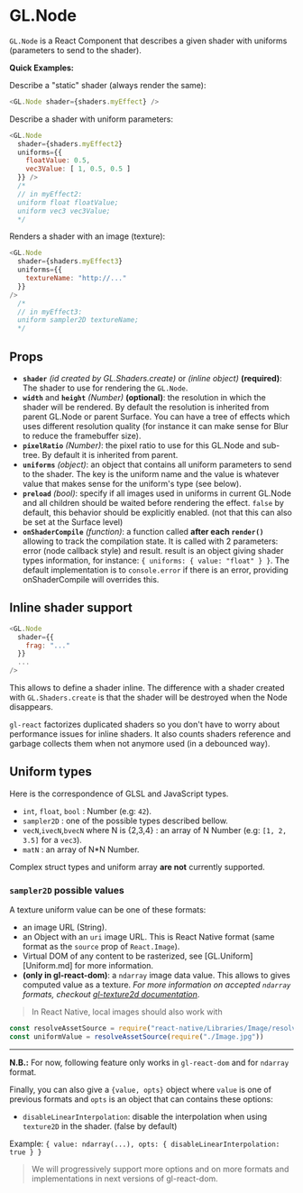 # GL.Node

`GL.Node` is a React Component that describes a given shader with uniforms (parameters to send to the shader).

**Quick Examples:**

Describe a "static" shader (always render the same):

```js
<GL.Node shader={shaders.myEffect} />
```

Describe a shader with uniform parameters:

```js
<GL.Node
  shader={shaders.myEffect2}
  uniforms={{
    floatValue: 0.5,
    vec3Value: [ 1, 0.5, 0.5 ]
  }} />
  /*
  // in myEffect2:
  uniform float floatValue;
  uniform vec3 vec3Value;
  */
```

Renders a shader with an image (texture):

```js
<GL.Node
  shader={shaders.myEffect3}
  uniforms={{
    textureName: "http://..."
  }}
/>
  /*
  // in myEffect3:
  uniform sampler2D textureName;
  */
```

## Props

- **`shader`** *(id created by GL.Shaders.create)* or *(inline object)* **(required)**: The shader to use for rendering the `GL.Node`.
- **`width`** and **`height`** *(Number)* **(optional)**: the resolution in which the shader will be rendered. By default the resolution is inherited from parent GL.Node or parent Surface. You can have a tree of effects which uses different resolution quality (for instance it can make sense for Blur to reduce the framebuffer size).
- **`pixelRatio`** *(Number)*: the pixel ratio to use for this GL.Node and sub-tree. By default it is inherited from parent.
- **`uniforms`** *(object)*: an object that contains all uniform parameters to send to the shader. The key is the uniform name and the value is whatever value that makes sense for the uniform's type (see below).
- **`preload`** *(bool)*: specify if all images used in uniforms in current GL.Node and all children should be waited before rendering the effect. `false` by default, this behavior should be explicitly enabled. (not that this can also be set at the Surface level)
- **`onShaderCompile`** *(function)*: a function called **after each `render()`** allowing to track the compilation state. It is called with 2 parameters: error (node callback style) and result. result is an object giving shader types information, for instance: `{ uniforms: { value: "float" } }`. The default implementation is to `console.error` if there is an error, providing onShaderCompile will overrides this.

## Inline shader support

```js
<GL.Node
  shader={{
    frag: "..."
  }}
  ...
/>
```

This allows to define a shader inline. The difference with a shader created with `GL.Shaders.create` is that the shader will be destroyed when the Node disappears.

`gl-react` factorizes duplicated shaders so you don't have to worry about performance issues for inline shaders. It also counts shaders reference and garbage collects them when not anymore used (in a debounced way).

## Uniform types

Here is the correspondence of GLSL and JavaScript types.

- `int`, `float`, `bool` : Number (e.g: `42`).
- `sampler2D` : one of the possible types described bellow.
- `vecN`,`ivecN`,`bvecN` where N is {2,3,4} : an array of N Number (e.g: `[1, 2, 3.5]` for a `vec3`).
- `matN` : an array of N*N Number.

Complex struct types and uniform array **are not** currently supported.

### `sampler2D` possible values

A texture uniform value can be one of these formats:

-  an image URL (String).
- an Object with an `uri` image URL. This is React Native format (same format as the `source` prop of `React.Image`).
- Virtual DOM of any content to be rasterized, see [GL.Uniform][Uniform.md] for more information.
- **(only in gl-react-dom)**: a `ndarray` image data value. This allows to gives computed value as a texture. *For more information on accepted `ndarray` formats, checkout [gl-texture2d documentation](https://github.com/stackgl/gl-texture2d#var-tex--createtexturegl-array)*.

> In React Native, local images should also work with
```js
const resolveAssetSource = require("react-native/Libraries/Image/resolveAssetSource");
const uniformValue = resolveAssetSource(require("./Image.jpg"))
```

---

**N.B.:** For now, following feature only works in `gl-react-dom` and for `ndarray` format.

Finally, you can also give a `{value, opts}` object where `value` is one of previous formats and `opts` is an object that can contains these options:
- `disableLinearInterpolation`: disable the interpolation when using `texture2D` in the shader. (false by default)

Example: `{ value: ndarray(...), opts: { disableLinearInterpolation: true } }`

> We will progressively support more options and on more formats and implementations in next versions of gl-react-dom.
